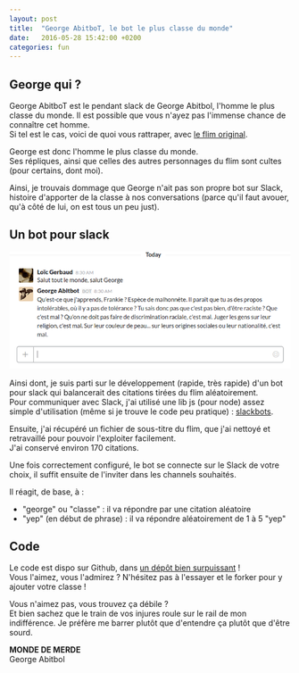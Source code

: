 ```yaml
---
layout: post
title:  "George AbitboT, le bot le plus classe du monde"
date:   2016-05-28 15:42:00 +0200
categories: fun
---
```


## George qui ?
George AbitboT est le pendant slack de George Abitbol, l'homme le plus classe du monde.
Il est possible que vous n'ayez pas l'immense chance de connaître cet homme.  
Si tel est le cas, voici de quoi vous rattraper, avec [le flim original](https://www.youtube.com/watch?v=l44WKAtZLjI).  

George est donc l'homme le plus classe du monde.  
Ses répliques, ainsi que celles des autres personnages du flim sont cultes (pour certains, dont moi).

Ainsi, je trouvais dommage que George n'ait pas son propre bot sur Slack, histoire d'apporter de la classe à nos conversations (parce qu'il faut avouer, qu'à côté de lui, on est tous un peu just).


## Un bot pour slack

![Vous aussi, profiter pleinement de la classe](/assets/posts/georges-abitbot/conversation.png)  

Ainsi dont, je suis parti sur le développement (rapide, très rapide) d'un bot pour slack qui balancerait des citations tirées du flim aléatoirement.  
Pour communiquer avec Slack, j'ai utilisé une lib js (pour node) assez simple d'utilisation (même si je trouve le code peu pratique) : [slackbots](https://www.npmjs.com/package/slackbots).

Ensuite, j'ai récupéré un fichier de sous-titre du flim, que j'ai nettoyé et retravaillé pour pouvoir l'exploiter facilement.  
J'ai conservé environ 170 citations.

Une fois correctement configuré, le bot se connecte sur le Slack de votre choix, il suffit ensuite de l'inviter dans les channels souhaités.

Il réagit, de base, à :  
 * "george" ou "classe" : il va répondre par une citation aléatoire
 * "yep" (en début de phrase) : il va répondre aléatoirement de 1 à 5 "yep"

## Code
Le code est dispo sur Github, dans [un dépôt bien surpuissant](https://github.com/chibani/george_abitbot) !  
Vous l'aimez, vous l'admirez ? N'hésitez pas à l'essayer et le forker pour y ajouter votre classe !

Vous n'aimez pas, vous trouvez ça débile ?  
Et bien sachez que le train de vos injures roule sur le rail de mon indifférence. Je préfère me barrer plutôt que d'entendre ça plutôt que d'être sourd.

  **MONDE DE MERDE**  
  George Abitbol
